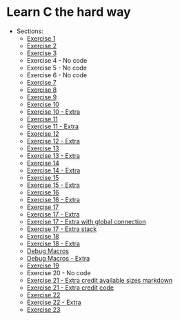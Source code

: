 # Learn C the hard way

- Sections:
  - [Exercise 1](ex1/ex1.c)
  - [Exercise 2](ex2/make.mak)
  - [Exercise 3](ex3/ex3.c)
  - Exercise 4 - No code
  - Exercise 5 - No code
  - Exercise 6 - No code
  - [Exercise 7](ex7/ex7.c)
  - [Exercise 8](ex8/ex8.c)
  - [Exercise 9](ex9/ex9.c)
  - [Exercise 10](ex10/ex10.c)
  - [Exercise 10 - Extra](ex10_extra/ex10_extra.c)
  - [Exercise 11](ex11/ex11.c)
  - [Exercise 11 - Extra](ex11_extra/ex11_extra.c)
  - [Exercise 12](ex12/ex12.c)
  - [Exercise 12 - Extra](ex12_extra/ex12_extra.c)
  - [Exercise 13](ex13/ex13.c)
  - [Exercise 13 - Extra](ex13_extra/ex13_extra.c)
  - [Exercise 14](ex14/ex14.c)
  - [Exercise 14 - Extra](ex14_extra/ex14_extra.c)
  - [Exercise 15](ex15/ex15.c)
  - [Exercise 15 - Extra](ex15_extra/ex15_extra.c)
  - [Exercise 16](ex16/ex16.c)
  - [Exercise 16 - Extra](ex16_extra//ex16_extra.c)
  - [Exercise 17](ex17/ex17.c)
  - [Exercise 17 - Extra](ex17_extra//ex17_extra.c)
  - [Exercise 17 - Extra with global connection](ex17_extra_with_global_conn/ex17_extra_with_global_conn.c)
  - [Exercise 17 - Extra stack](ex17_extra_stack/ex17_extra_stack.c)
  - [Exercise 18](ex18/ex18.c)
  - [Exercise 18 - Extra](ex18_extra/ex18_extra.c)
  - [Debug Macros](debug_macros/dbg.h)
  - [Debug Macros - Extra](debug_macros/dbg_extra.h)
  - [Exercise 19](ex19/ex19.c)
  - Exercise 20 - No code
  - [Exercise 21 - Extra credit available sizes markdown](ex21/extra_credit_available_sizes.md)
  - [Exercise 21 - Extra credit code](ex21/extra_credit.c)
  - [Exercise 22](ex22/ex22_main.c)
  - [Exercise 22 - Extra](ex22_extra/ex22_main_extra.c)
  - [Exercise 23](ex23/ex23.c)
